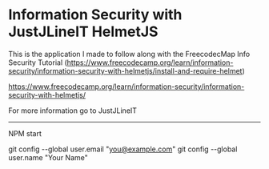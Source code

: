 # Information Security with JustJLineIT HelmetJS



This is the application I made to follow along with the FreecodecMap Info Security Tutorial (https://www.freecodecamp.org/learn/information-security/information-security-with-helmetjs/install-and-require-helmet)

https://www.freecodecamp.org/learn/information-security/information-security-with-helmetjs/


For more information go to JustJLineIT


-----------
NPM start


git config --global user.email "you@example.com"
  git config --global user.name "Your Name"

